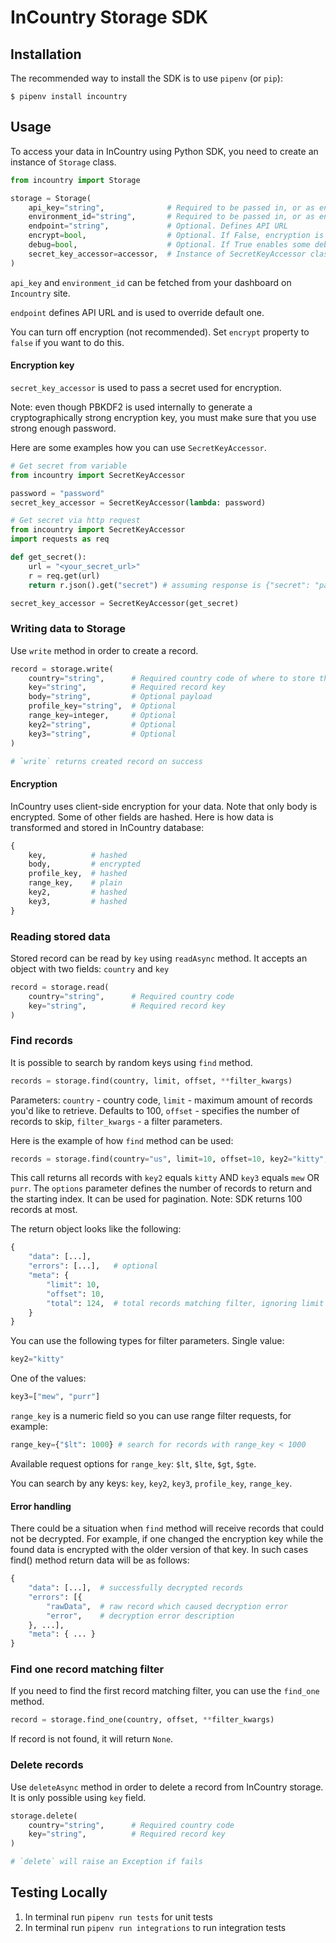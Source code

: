 InCountry Storage SDK
============

Installation
-----
The recommended way to install the SDK is to use `pipenv` (or `pip`):
```
$ pipenv install incountry
```

Usage
-----
To access your data in InCountry using Python SDK, you need to create an instance of `Storage` class.
```python
from incountry import Storage

storage = Storage(
    api_key="string",              # Required to be passed in, or as environment variable INC_API_KEY
    environment_id="string",       # Required to be passed in, or as environment variable INC_ENVIRONMENT_ID
    endpoint="string",             # Optional. Defines API URL
    encrypt=bool,                  # Optional. If False, encryption is not used
    debug=bool,                    # Optional. If True enables some debug logging
    secret_key_accessor=accessor,  # Instance of SecretKeyAccessor class. Used to fetch encryption secret
)
```
`api_key` and `environment_id` can be fetched from your dashboard on `Incountry` site.

`endpoint` defines API URL and is used to override default one.

You can turn off encryption (not recommended). Set `encrypt` property to `false` if you want to do this.

#### Encryption key

`secret_key_accessor` is used to pass a secret used for encryption.

Note: even though PBKDF2 is used internally to generate a cryptographically strong encryption key, you must make sure that you use strong enough password.

Here are some examples how you can use `SecretKeyAccessor`.
```python
# Get secret from variable
from incountry import SecretKeyAccessor

password = "password"
secret_key_accessor = SecretKeyAccessor(lambda: password)

# Get secret via http request
from incountry import SecretKeyAccessor
import requests as req

def get_secret():
    url = "<your_secret_url>"
    r = req.get(url)
    return r.json().get("secret") # assuming response is {"secret": "password"}

secret_key_accessor = SecretKeyAccessor(get_secret)
```

### Writing data to Storage

Use `write` method in order to create a record.
```python
record = storage.write(
    country="string",      # Required country code of where to store the data
    key="string",          # Required record key
    body="string",         # Optional payload
    profile_key="string",  # Optional
    range_key=integer,     # Optional
    key2="string",         # Optional
    key3="string",         # Optional
)

# `write` returns created record on success
```
#### Encryption
InCountry uses client-side encryption for your data. Note that only body is encrypted. Some of other fields are hashed.
Here is how data is transformed and stored in InCountry database:
```python
{
    key,          # hashed
    body,         # encrypted
    profile_key,  # hashed
    range_key,    # plain
    key2,         # hashed
    key3,         # hashed
}
```
### Reading stored data

Stored record can be read by `key` using `readAsync` method. It accepts an object with two fields: `country` and `key`
```python
record = storage.read(
    country="string",      # Required country code
    key="string",          # Required record key
)
```

### Find records

It is possible to search by random keys using `find` method.
```python
records = storage.find(country, limit, offset, **filter_kwargs)
```
Parameters:
`country` - country code,
`limit` - maximum amount of records you'd like to retrieve. Defaults to 100,
`offset` - specifies the number of records to skip,
`filter_kwargs` - a filter parameters.

Here is the example of how `find` method can be used:
```python
records = storage.find(country="us", limit=10, offset=10, key2="kitty", key3=["mew", "purr"])
```
This call returns all records with `key2` equals `kitty` AND `key3` equals `mew` OR `purr`. The `options` parameter defines the number of records to return and the starting index. It can be used for pagination. Note: SDK returns 100 records at most.

The return object looks like the following:
```python
{
    "data": [...],
    "errors": [...],   # optional
    "meta": {
        "limit": 10,
        "offset": 10,
        "total": 124,  # total records matching filter, ignoring limit
    }
}
```
You can use the following types for filter parameters.
Single value:
```python
key2="kitty"
```
One of the values:
```python
key3=["mew", "purr"]
```
`range_key` is a numeric field so you can use range filter requests, for example:
```python
range_key={"$lt": 1000} # search for records with range_key < 1000
```
Available request options for `range_key`: `$lt`, `$lte`, `$gt`, `$gte`.

You can search by any keys: `key`, `key2`, `key3`, `profile_key`, `range_key`.

#### Error handling

There could be a situation when `find` method will receive records that could not be decrypted.
For example, if one changed the encryption key while the found data is encrypted with the older version of that key.
In such cases find() method return data will be as follows:

```python
{
    "data": [...],  # successfully decrypted records 
    "errors": [{
        "rawData",  # raw record which caused decryption error
        "error",    # decryption error description 
    }, ...],
    "meta": { ... }
}
```

### Find one record matching filter

If you need to find the first record matching filter, you can use the `find_one` method.
```python
record = storage.find_one(country, offset, **filter_kwargs)
```
If record is not found, it will return `None`.

### Delete records
Use `deleteAsync` method in order to delete a record from InCountry storage. It is only possible using `key` field.
```python
storage.delete(
    country="string",      # Required country code
    key="string",          # Required record key
)

# `delete` will raise an Exception if fails
```

Testing Locally
-----

1. In terminal run `pipenv run tests` for unit tests
2. In terminal run `pipenv run integrations` to run integration tests
